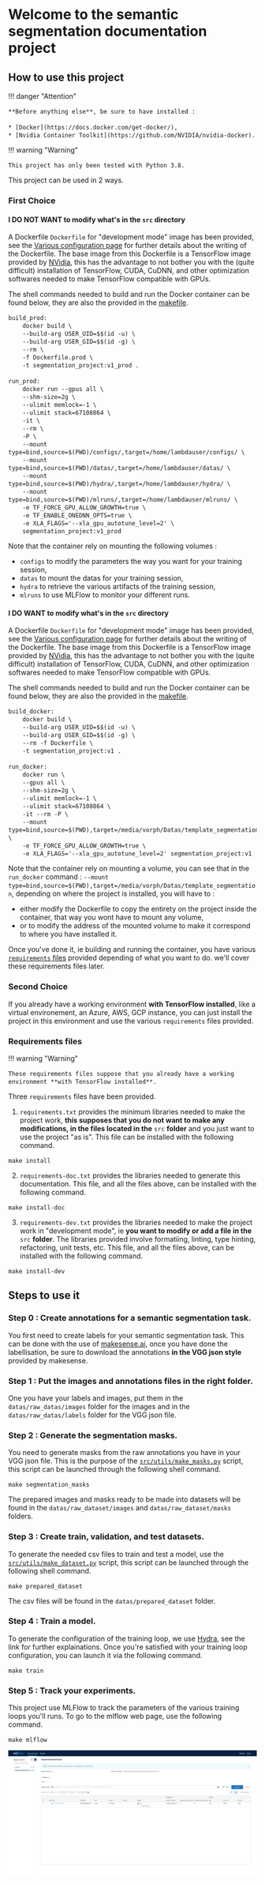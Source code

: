 # Welcome to the semantic segmentation documentation project


## How to use this project

!!! danger "Attention"

    **Before anything else**, be sure to have installed :

    * [Docker](https://docs.docker.com/get-docker/),
    * [Nvidia Container Toolkit](https://github.com/NVIDIA/nvidia-docker).

!!! warning "Warning"

    This project has only been tested with Python 3.8.

This project can be used in 2 ways.
### First Choice

#### I **DO NOT WANT** to modify what's in the `src` directory

A Dockerfile `Dockerfile` for "development mode" image has been provided, see the [Various configuration page](misc_config/docker.md) for further details about the writing of the Dockerfile. The base image from this Dockerfile is a TensorFlow image provided by [NVidia](https://ngc.nvidia.com/catalog/containers/nvidia:tensorflow/tags), this has the advantage to not bother you with the (quite difficult) installation of TensorFlow, CUDA, CuDNN, and other optimization softwares needed to make TensorFlow compatible with GPUs.

The shell commands needed to build and run the Docker container can be found below, they are also the provided in the [makefile](misc_config/make.md).

```shell
build_prod:
    docker build \
    --build-arg USER_UID=$$(id -u) \
    --build-arg USER_GID=$$(id -g) \
    --rm \
    -f Dockerfile.prod \
    -t segmentation_project:v1_prod .

run_prod:
    docker run --gpus all \
    --shm-size=2g \
    --ulimit memlock=-1 \
    --ulimit stack=67108864 \
    -it \
    --rm \
    -P \
    --mount type=bind,source=$(PWD)/configs/,target=/home/lambdauser/configs/ \
    --mount type=bind,source=$(PWD)/datas/,target=/home/lambdauser/datas/ \
    --mount type=bind,source=$(PWD)/hydra/,target=/home/lambdauser/hydra/ \
    --mount type=bind,source=$(PWD)/mlruns/,target=/home/lambdauser/mlruns/ \
    -e TF_FORCE_GPU_ALLOW_GROWTH=true \
    -e TF_ENABLE_ONEDNN_OPTS=true \
    -e XLA_FLAGS='--xla_gpu_autotune_level=2' \
    segmentation_project:v1_prod
```
Note that the container rely on mounting the following volumes :

* `configs` to modify the parameters the way you want for your training session,
* `datas` to mount the datas for your training session,
* `hydra` to retrieve the various artifacts of the training session,
* `mlruns` to use MLFlow to monitor your different runs.

#### I **DO WANT** to modify what's in the `src` directory

A Dockerfile `Dockerfile` for "development mode" image has been provided, see the [Various configuration page](misc_config/docker.md) for further details about the writing of the Dockerfile. The base image from this Dockerfile is a TensorFlow image provided by [NVidia](https://ngc.nvidia.com/catalog/containers/nvidia:tensorflow/tags), this has the advantage to not bother you with the (quite difficult) installation of TensorFlow, CUDA, CuDNN, and other optimization softwares needed to make TensorFlow compatible with GPUs.

The shell commands needed to build and run the Docker container can be found below, they are also the provided in the [makefile](misc_config/make.md).

```shell
build_docker:
    docker build \
    --build-arg USER_UID=$$(id -u) \
    --build-arg USER_GID=$$(id -g) \
    --rm -f Dockerfile \
    -t segmentation_project:v1 .

run_docker:
    docker run \
    --gpus all \
    --shm-size=2g \
    --ulimit memlock=-1 \
    --ulimit stack=67108864 \
    -it --rm -P \
    --mount type=bind,source=$(PWD),target=/media/vorph/Datas/template_segmentation \
    -e TF_FORCE_GPU_ALLOW_GROWTH=true \
    -e XLA_FLAGS='--xla_gpu_autotune_level=2' segmentation_project:v1
```
Note that the container rely on mounting a volume, you can see that in the `run_docker` command : `--mount type=bind,source=$(PWD),target=/media/vorph/Datas/template_segmentation`, depending on where the project is installed, you will have to :

* either modify the Dockerfile to copy the entirety on the project inside the container, that way you wont have to mount any volume,
* or to modify the address of the mounted volume to make it correspond to where you have installed it.

Once you've done it, ie building and running the container, you have various [`requirements` files](misc_config/requirements.md) provided depending of what you want to do. we'll cover these requirements files later.

### Second Choice

If you already have a working environment **with TensorFlow installed**, like a virtual environement, an Azure, AWS, GCP instance, you can just install the project in this environment and use the various `requirements` files provided.

### Requirements files

!!! warning "Warning"

    These requirements files suppose that you already have a working environment **with TensorFlow installed**.

Three `requirements` files have been provided.


1. `requirements.txt` provides the minimum libraries needed to make the project work, **this supposes that you do not want to make any modifications, in the files located in the** `src` **folder** and you just want to use the project "as is". This file can be installed with the following command.
```shell
make install
```
2. `requirements-doc.txt` provides the libraries needed to generate this documentation. This file, and all the files above, can be installed with the following command.
```shell
make install-doc
```
3. `requirements-dev.txt` provides the libraries needed to make the project work in "development mode", ie **you want to modify or add a file in the** `src` **folder**. The libraries provided involve formatiing, linting, type hinting, refactoring, unit tests, etc. This file, and all the files above, can be installed with the following command.
```shell
make install-dev
```
## Steps to use it

### Step 0 : Create annotations for a semantic segmentation task.

You first need to create labels for your semantic segmentation task. This can be done with the use of [makesense.ai](https://www.makesense.ai/), once you have done the labellisation, be sure to download the annotations **in the VGG json style** provided by makesense.

### Step 1 : Put the images and annotations files in the right folder.

One you have your labels and images, put them in the `datas/raw_datas/images` folder for the images and in the `datas/raw_datas/labels` folder for the VGG json file.


### Step 2 : Generate the segmentation masks.

You need to generate masks from the raw annotations you have in your VGG json file. This is the purpose of the [`src/utils/make_masks.py`](datasets/utils_segmentation.md) script, this script can be launched through the following shell command.
```shell
make segmentation_masks
```

The prepared images and masks ready to be made into datasets will be found in the `datas/raw_dataset/images` and `datas/raw_dataset/masks` folders.

### Step 3 : Create train, validation, and test datasets.

To generate the needed csv files to train and test a model, use the [`src/utils/make_dataset.py`](datasets/make_dataset.md) script, this script can be launched through the following shell command.
```shell
make prepared_dataset
```
The csv files will be found in the `datas/prepared_dataset` folder.


### Step 4 : Train a model.

To generate the configuration of the training loop, we use [Hydra](config_hydra/hydra.md), see the link for further explainations. Once you're satisfied with your training loop configuration, you can launch it via the following command.
```shell
make train
```

### Step 5 : Track your experiments.

This project use MLFlow to track the parameters of the various training loops you'll runs. To go to the mlflow web page, use the following command.
```shell
make mlflow
```

![mlflow](./images/mlflow.png)
